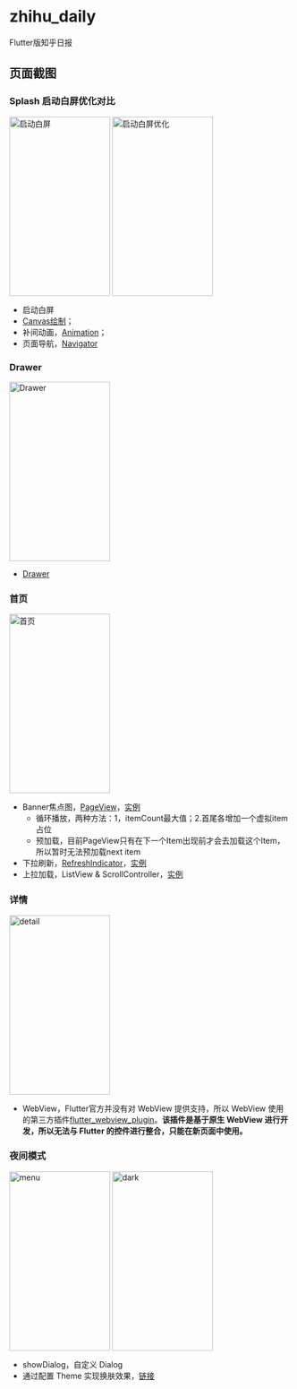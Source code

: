 # zhihu_daily

Flutter版知乎日报

## 页面截图

### Splash 启动白屏优化对比
<img src="https://github.com/zh8637688/Flutter-Practise/blob/master/screenshot/baiping.gif?raw=true" width = "180" height = "320" alt="启动白屏" align=center />  <img src="https://github.com/zh8637688/Flutter-Practise/blob/master/screenshot/baiping_opt.gif?raw=true" width = "180" height = "320" alt="启动白屏优化" align=center />   

* 启动白屏
* [Canvas绘制](https://flutter.io/flutter-for-android/#how-do-i-use-a-canvas-to-drawpaint)；
* 补间动画，[Animation](https://flutter.io/animations/#tween-animation)；
* 页面导航，[Navigator](https://docs.flutter.io/flutter/widgets/Navigator-class.html)

### Drawer
<img src="https://github.com/zh8637688/Flutter-Practise/blob/master/screenshot/zhihu-drawer.png?raw=true" width = "180" height = "320" alt="Drawer" align=center />

* [Drawer](https://docs.flutter.io/flutter/material/Drawer-class.html)

### 首页
<img src="https://github.com/zh8637688/Flutter-Practise/blob/master/screenshot/zhihu-home.png?raw=true" width = "180" height = "320" alt="首页" align=center />

* Banner焦点图，[PageView](https://docs.flutter.io/flutter/widgets/PageView-class.html)，[实例](https://github.com/zh8637688/Flutter-Practise/blob/master/zhihu_daily/lib/widgets/homeBanner.dart) 
  - 循环播放，两种方法：1，itemCount最大值；2.首尾各增加一个虚拟item占位
  - 预加载，目前PageView只有在下一个Item出现前才会去加载这个Item，所以暂时无法预加载next item
* 下拉刷新，[RefreshIndicator](https://docs.flutter.io/flutter/material/RefreshIndicator-class.html)，[实例](https://github.com/zh8637688/Flutter-Practise/blob/master/zhihu_daily/lib/fragment/homeFragment.dart#L46)
* 上拉加载，ListView & ScrollController，[实例](https://github.com/zh8637688/Flutter-Practise/blob/master/zhihu_daily/lib/fragment/homeFragment.dart#L66)

### 详情
<img src="https://github.com/zh8637688/Flutter-Example/blob/master/screenshot/zhihu-detail.png?raw=true" width = "180" height = "320" alt="detail" align=center />

* WebView，Flutter官方并没有对 WebView 提供支持，所以 WebView 使用的第三方插件[flutter_webview_plugin](https://pub.dartlang.org/packages/flutter_webview_plugin#-example-tab-)。**该插件是基于原生 WebView 进行开发，所以无法与 Flutter 的控件进行整合，只能在新页面中使用。**

### 夜间模式
<img src="https://github.com/zh8637688/Flutter-Example/blob/master/screenshot/zhihu-menu.png?raw=true" width = "180" height = "320" alt="menu" align=center />  <img src="https://github.com/zh8637688/Flutter-Example/blob/master/screenshot/zhihu-dark.png?raw=true" width = "180" height = "320" alt="dark" align=center />

* showDialog，自定义 Dialog
* 通过配置 Theme 实现换肤效果，[链接](https://proandroiddev.com/how-to-dynamically-change-the-theme-in-flutter-698bd022d0f0)
